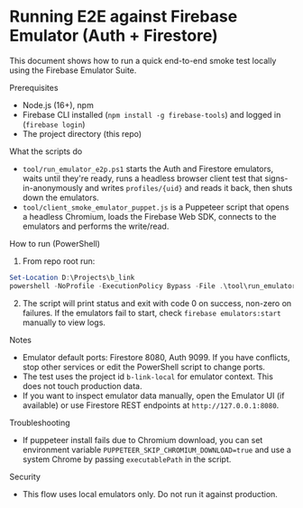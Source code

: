 # Running E2E against Firebase Emulator (Auth + Firestore)

This document shows how to run a quick end-to-end smoke test locally using the Firebase Emulator Suite.

Prerequisites
- Node.js (16+), npm
- Firebase CLI installed (`npm install -g firebase-tools`) and logged in (`firebase login`)
- The project directory (this repo)

What the scripts do
- `tool/run_emulator_e2p.ps1` starts the Auth and Firestore emulators, waits until they're ready, runs a headless browser client test that signs-in-anonymously and writes `profiles/{uid}` and reads it back, then shuts down the emulators.
- `tool/client_smoke_emulator_puppet.js` is a Puppeteer script that opens a headless Chromium, loads the Firebase Web SDK, connects to the emulators and performs the write/read.

How to run (PowerShell)
1. From repo root run:

```powershell
Set-Location D:\Projects\b_link
powershell -NoProfile -ExecutionPolicy Bypass -File .\tool\run_emulator_e2p.ps1
```

2. The script will print status and exit with code 0 on success, non-zero on failures. If the emulators fail to start, check `firebase emulators:start` manually to view logs.

Notes
- Emulator default ports: Firestore 8080, Auth 9099. If you have conflicts, stop other services or edit the PowerShell script to change ports.
- The test uses the project id `b-link-local` for emulator context. This does not touch production data.
- If you want to inspect emulator data manually, open the Emulator UI (if available) or use Firestore REST endpoints at `http://127.0.0.1:8080`.

Troubleshooting
- If puppeteer install fails due to Chromium download, you can set environment variable `PUPPETEER_SKIP_CHROMIUM_DOWNLOAD=true` and use a system Chrome by passing `executablePath` in the script.

Security
- This flow uses local emulators only. Do not run it against production.
